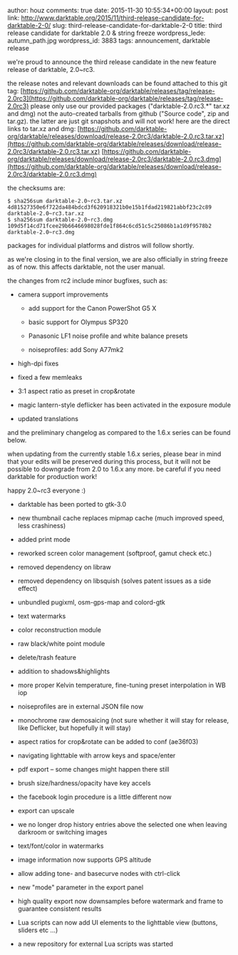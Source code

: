 author: houz
comments: true
date: 2015-11-30 10:55:34+00:00
layout: post
link: http://www.darktable.org/2015/11/third-release-candidate-for-darktable-2-0/
slug: third-release-candidate-for-darktable-2-0
title: third release candidate for darktable 2.0 & string freeze
wordpress_lede: autumn_path.jpg
wordpress_id: 3883
tags: announcement, darktable release

we're proud to announce the third release candidate in the new feature release of darktable, 2.0~rc3.

the release notes and relevant downloads can be found attached to this git tag:
[https://github.com/darktable-org/darktable/releases/tag/release-2.0rc3](https://github.com/darktable-org/darktable/releases/tag/release-2.0rc3)
please only use our provided packages ("darktable-2.0.rc3.*" tar.xz and dmg) not the auto-created tarballs from github ("Source code", zip and tar.gz). the latter are just git snapshots and will not work! here are the direct links to tar.xz and dmg:
[https://github.com/darktable-org/darktable/releases/download/release-2.0rc3/darktable-2.0.rc3.tar.xz](https://github.com/darktable-org/darktable/releases/download/release-2.0rc3/darktable-2.0.rc3.tar.xz)
[https://github.com/darktable-org/darktable/releases/download/release-2.0rc3/darktable-2.0.rc3.dmg](https://github.com/darktable-org/darktable/releases/download/release-2.0rc3/darktable-2.0.rc3.dmg)

the checksums are:

    
    $ sha256sum darktable-2.0~rc3.tar.xz
    4d81527350e6f722da484bdcd3f620918321b0e15b1fdad219821abbf23c2c89
    darktable-2.0~rc3.tar.xz
    $ sha256sum darktable-2.0~rc3.dmg
    109d5f14cd71fcee29b6646698028fde1f864c6cd51c5c25086b1a1d9f9578b2
    darktable-2.0~rc3.dmg


packages for individual platforms and distros will follow shortly.

as we're closing in to the final version, we are also officially in string freeze as of now. this affects darktable, not the user manual.

the changes from rc2 include minor bugfixes, such as:



	
  * camera support improvements

	
    * add support for the Canon PowerShot G5 X

	
    * basic support for Olympus SP320

	
    * Panasonic LF1 noise profile and white balance presets

	
    * noiseprofiles: add Sony A77mk2




	
  * high-dpi fixes

	
  * fixed a few memleaks

	
  * 3:1 aspect ratio as preset in crop&rotate

	
  * magic lantern-style deflicker has been activated in the exposure module

	
  * updated translations


and the preliminary changelog as compared to the 1.6.x series can be found below.

when updating from the currently stable 1.6.x series, please bear in mind that your edits will be preserved during this process, but it will not be possible to downgrade from 2.0 to 1.6.x any more. be careful if you need darktable for production work!

happy 2.0~rc3 everyone :)

	
  * darktable has been ported to gtk-3.0

	
  * new thumbnail cache replaces mipmap cache (much improved speed, less crashiness)

	
  * added print mode

	
  * reworked screen color management (softproof, gamut check etc.)

	
  * removed dependency on libraw

	
  * removed dependency on libsquish (solves patent issues as a side effect)

	
  * unbundled pugixml, osm-gps-map and colord-gtk

	
  * text watermarks

	
  * color reconstruction module

	
  * raw black/white point module

	
  * delete/trash feature

	
  * addition to shadows&highlights

	
  * more proper Kelvin temperature, fine-tuning preset interpolation in WB iop

	
  * noiseprofiles are in external JSON file now

	
  * monochrome raw demosaicing (not sure whether it will stay for release, like Deflicker, but hopefully it will stay)

	
  * aspect ratios for crop&rotate can be added to conf (ae36f03)

	
  * navigating lighttable with arrow keys and space/enter

	
  * pdf export – some changes might happen there still

	
  * brush size/hardness/opacity have key accels

	
  * the facebook login procedure is a little different now

	
  * export can upscale

	
  * we no longer drop history entries above the selected one when leaving darkroom or switching images

	
  * text/font/color in watermarks

	
  * image information now supports GPS altitude

	
  * allow adding tone- and basecurve nodes with ctrl-click

	
  * new "mode" parameter in the export panel

	
  * high quality export now downsamples before watermark and frame to guarantee consistent results

	
  * Lua scripts can now add UI elements to the lighttable view (buttons, sliders etc …)

	
  * a new repository for external Lua scripts was started


